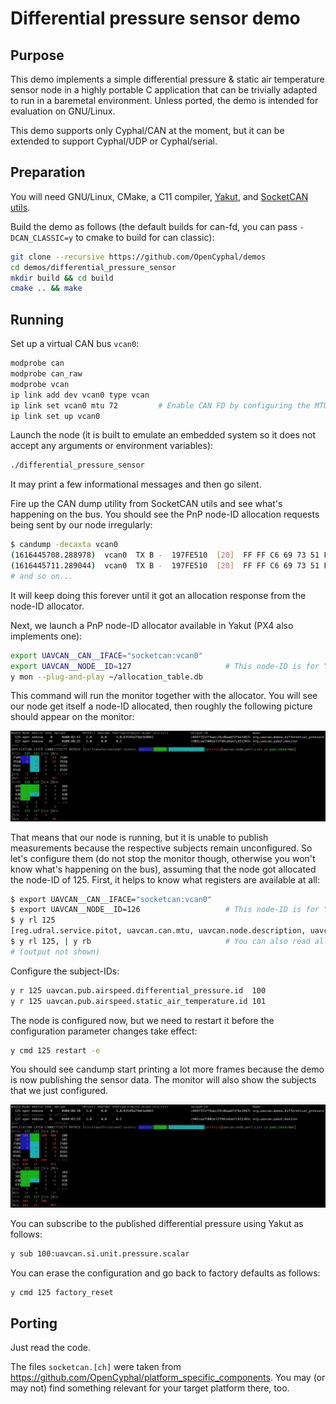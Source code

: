 # Differential pressure sensor demo

## Purpose

This demo implements a simple differential pressure & static air temperature sensor node
in a highly portable C application that can be trivially adapted to run in a baremetal environment.
Unless ported, the demo is intended for evaluation on GNU/Linux.

This demo supports only Cyphal/CAN at the moment, but it can be extended to support Cyphal/UDP or Cyphal/serial.


## Preparation

You will need GNU/Linux, CMake, a C11 compiler, [Yakut](https://github.com/OpenCyphal/yakut),
and [SocketCAN utils](https://github.com/linux-can/can-utils).

Build the demo as follows 
(the default builds for can-fd, you can pass `-DCAN_CLASSIC=y` to cmake to build for can classic):

```bash
git clone --recursive https://github.com/OpenCyphal/demos
cd demos/differential_pressure_sensor
mkdir build && cd build
cmake .. && make
```


## Running

Set up a virtual CAN bus `vcan0`:

```bash
modprobe can
modprobe can_raw
modprobe vcan
ip link add dev vcan0 type vcan
ip link set vcan0 mtu 72         # Enable CAN FD by configuring the MTU of 64+8
ip link set up vcan0
```

Launch the node
(it is built to emulate an embedded system so it does not accept any arguments or environment variables):

```bash
./differential_pressure_sensor
```

It may print a few informational messages and then go silent.

Fire up the CAN dump utility from SocketCAN utils and see what's happening on the bus.
You should see the PnP node-ID allocation requests being sent by our node irregularly:

```bash
$ candump -decaxta vcan0
(1616445708.288978)  vcan0  TX B -  197FE510  [20]  FF FF C6 69 73 51 FF 4A EC 29 CD BA AB F2 FB E3 46 7C 00 E9
(1616445711.289044)  vcan0  TX B -  197FE510  [20]  FF FF C6 69 73 51 FF 4A EC 29 CD BA AB F2 FB E3 46 7C 00 EA
# and so on...
```

It will keep doing this forever until it got an allocation response from the node-ID allocator.

Next, we launch a PnP node-ID allocator available in Yakut (PX4 also implements one):

```bash
export UAVCAN__CAN__IFACE="socketcan:vcan0"
export UAVCAN__NODE__ID=127                     # This node-ID is for Yakut.
y mon --plug-and-play ~/allocation_table.db
```

This command will run the monitor together with the allocator.
You will see our node get itself a node-ID allocated,
then roughly the following picture should appear on the monitor:

<img src="docs/monitor-initial.png" alt="yakut monitor">

That means that our node is running, but it is unable to publish measurements because the respective subjects
remain unconfigured.
So let's configure them (do not stop the monitor though, otherwise you won't know what's happening on the bus),
assuming that the node got allocated the node-ID of 125.
First, it helps to know what registers are available at all:

```bash
$ export UAVCAN__CAN__IFACE="socketcan:vcan0"
$ export UAVCAN__NODE__ID=126                   # This node-ID is for Yakut.
$ y rl 125
[reg.udral.service.pitot, uavcan.can.mtu, uavcan.node.description, uavcan.node.id, uavcan.node.unique_id, uavcan.pub.airspeed.differential_pressure.id, uavcan.pub.airspeed.differential_pressure.type, uavcan.pub.airspeed.static_air_temperature.id, uavcan.pub.airspeed.static_air_temperature.type, udral.pnp.cookie]
$ y rl 125, | y rb                              # You can also read all registers like this
# (output not shown)
```

Configure the subject-IDs:

```bash
y r 125 uavcan.pub.airspeed.differential_pressure.id  100
y r 125 uavcan.pub.airspeed.static_air_temperature.id 101
```

The node is configured now, but we need to restart it before the configuration parameter changes take effect:

```bash
y cmd 125 restart -e
```

You should see candump start printing a lot more frames because the demo is now publishing the sensor data.
The monitor will also show the subjects that we just configured.

<img src="docs/monitor.png" alt="yakut monitor">

You can subscribe to the published differential pressure using Yakut as follows:

```bash
y sub 100:uavcan.si.unit.pressure.scalar
```

You can erase the configuration and go back to factory defaults as follows:

```bash
y cmd 125 factory_reset
```


## Porting

Just read the code.

The files `socketcan.[ch]` were taken from <https://github.com/OpenCyphal/platform_specific_components>.
You may (or may not) find something relevant for your target platform there, too.
